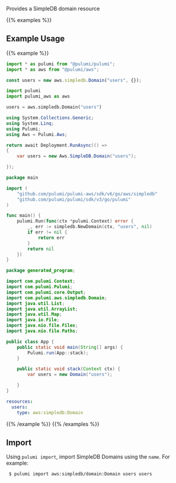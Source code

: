 Provides a SimpleDB domain resource

{{% examples %}}
## Example Usage
{{% example %}}

```typescript
import * as pulumi from "@pulumi/pulumi";
import * as aws from "@pulumi/aws";

const users = new aws.simpledb.Domain("users", {});
```
```python
import pulumi
import pulumi_aws as aws

users = aws.simpledb.Domain("users")
```
```csharp
using System.Collections.Generic;
using System.Linq;
using Pulumi;
using Aws = Pulumi.Aws;

return await Deployment.RunAsync(() => 
{
    var users = new Aws.SimpleDB.Domain("users");

});
```
```go
package main

import (
	"github.com/pulumi/pulumi-aws/sdk/v6/go/aws/simpledb"
	"github.com/pulumi/pulumi/sdk/v3/go/pulumi"
)

func main() {
	pulumi.Run(func(ctx *pulumi.Context) error {
		_, err := simpledb.NewDomain(ctx, "users", nil)
		if err != nil {
			return err
		}
		return nil
	})
}
```
```java
package generated_program;

import com.pulumi.Context;
import com.pulumi.Pulumi;
import com.pulumi.core.Output;
import com.pulumi.aws.simpledb.Domain;
import java.util.List;
import java.util.ArrayList;
import java.util.Map;
import java.io.File;
import java.nio.file.Files;
import java.nio.file.Paths;

public class App {
    public static void main(String[] args) {
        Pulumi.run(App::stack);
    }

    public static void stack(Context ctx) {
        var users = new Domain("users");

    }
}
```
```yaml
resources:
  users:
    type: aws:simpledb:Domain
```
{{% /example %}}
{{% /examples %}}

## Import

Using `pulumi import`, import SimpleDB Domains using the `name`. For example:

```sh
 $ pulumi import aws:simpledb/domain:Domain users users
```
 